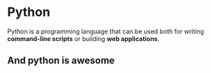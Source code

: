 # Python

Python is a programming language that can be used both for writing **command-line scripts** or building **web applications**.
## And python is awesome